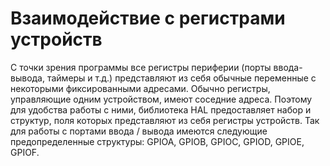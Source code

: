 # Взаимодействие с регистрами устройств

С точки зрения программы все регистры периферии (порты ввода-вывода, таймеры и т.д.) представляют из себя обычные переменные с некоторыми фиксированными адресами. Обычно регистры, управляющие одним устройством, имеют соседние адреса. Поэтому для удобства работы с ними, библиотека HAL предоставляет набор и структур, поля которых представляют из себя регистры устройств. Так для работы с портами ввода / вывода имеются следующие предопределенные структуры: GPIOA, GPIOB, GPIOC, GPIOD, GPIOE, GPIOF.
